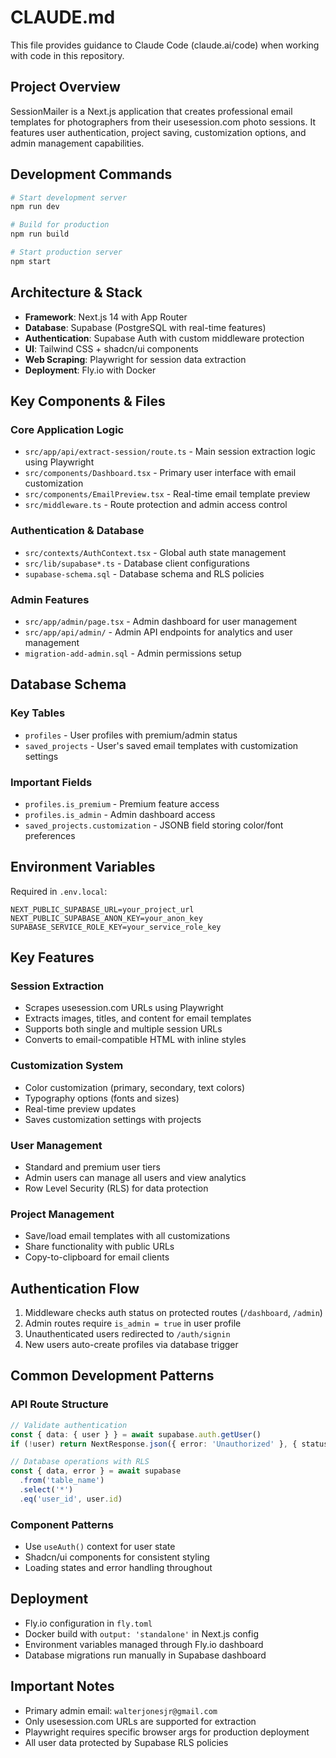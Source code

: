 # CLAUDE.md

This file provides guidance to Claude Code (claude.ai/code) when working with code in this repository.

## Project Overview

SessionMailer is a Next.js application that creates professional email templates for photographers from their usesession.com photo sessions. It features user authentication, project saving, customization options, and admin management capabilities.

## Development Commands

```bash
# Start development server
npm run dev

# Build for production
npm run build

# Start production server  
npm start
```

## Architecture & Stack

- **Framework**: Next.js 14 with App Router
- **Database**: Supabase (PostgreSQL with real-time features)
- **Authentication**: Supabase Auth with custom middleware protection
- **UI**: Tailwind CSS + shadcn/ui components
- **Web Scraping**: Playwright for session data extraction
- **Deployment**: Fly.io with Docker

## Key Components & Files

### Core Application Logic
- `src/app/api/extract-session/route.ts` - Main session extraction logic using Playwright
- `src/components/Dashboard.tsx` - Primary user interface with email customization
- `src/components/EmailPreview.tsx` - Real-time email template preview
- `src/middleware.ts` - Route protection and admin access control

### Authentication & Database
- `src/contexts/AuthContext.tsx` - Global auth state management
- `src/lib/supabase*.ts` - Database client configurations
- `supabase-schema.sql` - Database schema and RLS policies

### Admin Features
- `src/app/admin/page.tsx` - Admin dashboard for user management
- `src/app/api/admin/` - Admin API endpoints for analytics and user management
- `migration-add-admin.sql` - Admin permissions setup

## Database Schema

### Key Tables
- `profiles` - User profiles with premium/admin status
- `saved_projects` - User's saved email templates with customization settings

### Important Fields
- `profiles.is_premium` - Premium feature access
- `profiles.is_admin` - Admin dashboard access
- `saved_projects.customization` - JSONB field storing color/font preferences

## Environment Variables

Required in `.env.local`:
```
NEXT_PUBLIC_SUPABASE_URL=your_project_url
NEXT_PUBLIC_SUPABASE_ANON_KEY=your_anon_key  
SUPABASE_SERVICE_ROLE_KEY=your_service_role_key
```

## Key Features

### Session Extraction
- Scrapes usesession.com URLs using Playwright
- Extracts images, titles, and content for email templates
- Supports both single and multiple session URLs
- Converts to email-compatible HTML with inline styles

### Customization System
- Color customization (primary, secondary, text colors)
- Typography options (fonts and sizes)
- Real-time preview updates
- Saves customization settings with projects

### User Management
- Standard and premium user tiers
- Admin users can manage all users and view analytics
- Row Level Security (RLS) for data protection

### Project Management
- Save/load email templates with all customizations
- Share functionality with public URLs
- Copy-to-clipboard for email clients

## Authentication Flow

1. Middleware checks auth status on protected routes (`/dashboard`, `/admin`)
2. Admin routes require `is_admin = true` in user profile
3. Unauthenticated users redirected to `/auth/signin`
4. New users auto-create profiles via database trigger

## Common Development Patterns

### API Route Structure
```typescript
// Validate authentication
const { data: { user } } = await supabase.auth.getUser()
if (!user) return NextResponse.json({ error: 'Unauthorized' }, { status: 401 })

// Database operations with RLS
const { data, error } = await supabase
  .from('table_name')
  .select('*')
  .eq('user_id', user.id)
```

### Component Patterns
- Use `useAuth()` context for user state
- Shadcn/ui components for consistent styling
- Loading states and error handling throughout

## Deployment

- Fly.io configuration in `fly.toml`
- Docker build with `output: 'standalone'` in Next.js config
- Environment variables managed through Fly.io dashboard
- Database migrations run manually in Supabase dashboard

## Important Notes

- Primary admin email: `walterjonesjr@gmail.com`
- Only usesession.com URLs are supported for extraction
- Playwright requires specific browser args for production deployment
- All user data protected by Supabase RLS policies